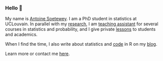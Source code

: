 ### Hello 👋

My name is [Antoine Soetewey](https://antoinesoetewey.com/). I am a PhD student in statistics at UCLouvain. In parallel with my [research](https://antoinesoetewey.com/research/), I am [teaching assistant](https://antoinesoetewey.com/teaching/) for several courses in statistics and probability, and I give private [lessons](https://easystat.be/) to students and academics.

When I find the time, I also write about statistics and [code](https://antoinesoetewey.com/software/) in R on my [blog](https://statsandr.com/).

Learn more or contact me [here](https://antoinesoetewey.com/).

<!--
**AntoineSoetewey/AntoineSoetewey** is a ✨ _special_ ✨ repository because its `README.md` (this file) appears on your GitHub profile.

Here are some ideas to get you started:

- 🔭 I’m currently working on ...
- 🌱 I’m currently learning ...
- 👯 I’m looking to collaborate on ...
- 🤔 I’m looking for help with ...
- 💬 Ask me about ...
- 📫 How to reach me: ...
- 😄 Pronouns: ...
- ⚡ Fun fact: ...
-->
